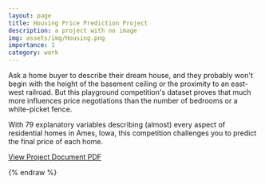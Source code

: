 ```yaml
---
layout: page
title: Housing Price Prediction Project
description: a project with no image
img: assets/img/Housing.png
importance: 1
category: work
---
```


Ask a home buyer to describe their dream house, and they probably won't begin with the height of the basement ceiling or the proximity to an east-west railroad. But this playground competition's dataset proves that much more influences price negotiations than the number of bedrooms or a white-picket fence.

With 79 explanatory variables describing (almost) every aspect of residential homes in Ames, Iowa, this competition challenges you to predict the final price of each home.

[View Project Document PDF](assets/pdf/ProjectDocument.pdf)

{% endraw %}
